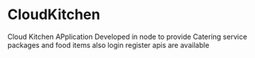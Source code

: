 # CloudKitchen
Cloud Kitchen APplication Developed in node to provide Catering service packages and food items also login register apis are available
